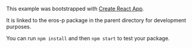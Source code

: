 This example was bootstrapped with [Create React App](https://github.com/facebook/create-react-app).

It is linked to the eros-p package in the parent directory for development purposes.

You can run `npm install` and then `npm start` to test your package.
